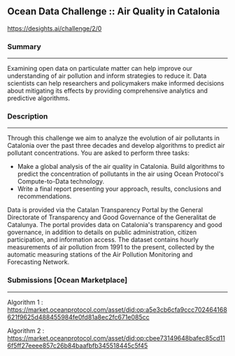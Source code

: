 ## Ocean Data Challenge :: Air Quality in Catalonia
https://desights.ai/challenge/2/0 

### Summary
--- 
Examining open data on particulate matter can help improve our understanding of air pollution and inform strategies to reduce it. Data scientists can help researchers and policymakers make informed decisions about mitigating its effects by providing comprehensive analytics and predictive algorithms.

### Description 
---
Through this challenge we aim to analyze the evolution of air pollutants in Catalonia over the past three decades and develop algorithms to predict air pollutant concentrations. You are asked to perform three tasks:
* Make a global analysis of the air quality in Catalonia.
Build algorithms to predict the concentration of pollutants in the air using Ocean Protocol's Compute-to-Data technology.
* Write a final report presenting your approach, results, conclusions and recommendations.

Data is provided via the Catalan Transparency Portal by the General Directorate of Transparency and Good Governance of the Generalitat de Catalunya. The portal provides data on Catalonia's transparency and good governance, in addition to details on public administration, citizen participation, and information access. The dataset contains hourly measurements of air pollution from 1991 to the present, collected by the automatic measuring stations of the Air Pollution Monitoring and Forecasting Network.

### Submissions [Ocean Marketplace]
--- 
Algorithm 1 : https://market.oceanprotocol.com/asset/did:op:a5e3cb6cfa9ccc702464168621f9625d488455984fe0fd81a8ec2fc671e085cc

Algorithm 2 : https://market.oceanprotocol.com/asset/did:op:cbee73149648bafec85cd116f5ff27eeee857c26b84baafbfb345518445c5f45
